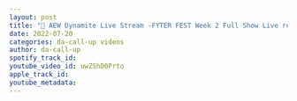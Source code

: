 ```yaml
---
layout: post
title: "🔴 AEW Dynamite Live Stream -FYTER FEST Week 2 Full Show Live reaction"
date: 2022-07-20
categories: da-call-up videos
author: da-call-up
spotify_track_id: 
youtube_video_id: uwZShD0Prto
apple_track_id: 
youtube_metadata: 
---
```


